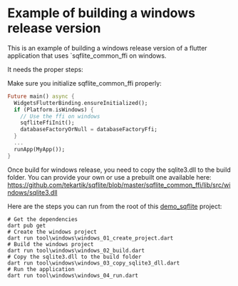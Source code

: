 # Example of building a windows release version

This is an example of building a windows release version of a flutter application that
uses `sqflite_common_ffi on windows.

It needs the proper steps:

Make sure you initialize sqflite_common_ffi properly:

```dart
Future main() async {
  WidgetsFlutterBinding.ensureInitialized();
  if (Platform.isWindows) {
    // Use the ffi on windows
    sqfliteFfiInit();
    databaseFactoryOrNull = databaseFactoryFfi;
  }
  ...
  runApp(MyApp());
}
```

Once build for windows release, you need to copy the sqlite3.dll to the build folder. You can provide your own or use a prebuilt one
available here: https://github.com/tekartik/sqflite/blob/master/sqflite_common_ffi/lib/src/windows/sqlite3.dll

Here are the steps you can run from the root of this [demo_sqflite](https://github.com/alextekartik/flutter_app_example/tree/master/demo_sqflite) project:
```
# Get the dependencies
dart pub get
# Create the windows project
dart run tool\windows\windows_01_create_project.dart
# Build the windows project
dart run tool\windows\windows_02_build.dart
# Copy the sqlite3.dll to the build folder
dart run tool\windows\windows_03_copy_sqlite3_dll.dart
# Run the application
dart run tool\windows\windows_04_run.dart
```
